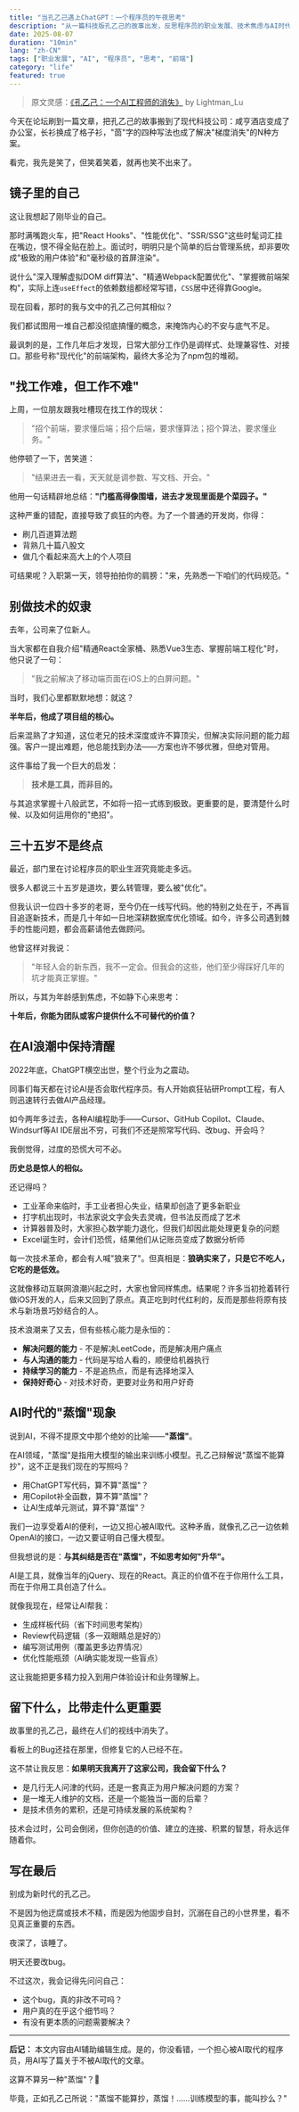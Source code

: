 ```yaml
---
title: "当孔乙己遇上ChatGPT：一个程序员的午夜思考"
description: "从一篇科技版孔乙己的故事出发，反思程序员的职业发展、技术焦虑与AI时代的生存之道"
date: 2025-08-07
duration: "10min"
lang: "zh-CN"
tags: ["职业发展", "AI", "程序员", "思考", "前端"]
category: "life"
featured: true
---
```


> 原文灵感：<a href="https://linux.do/t/topic/846051" target="_blank" rel="noopener noreferrer">《孔乙己：一个AI工程师的消失》</a> by Lightman_Lu

今天在论坛刷到一篇文章，把孔乙己的故事搬到了现代科技公司：咸亨酒店变成了办公室，长衫换成了格子衫，"茴"字的四种写法也成了解决"梯度消失"的N种方案。

看完，我先是笑了，但笑着笑着，就再也笑不出来了。

## 镜子里的自己

这让我想起了刚毕业的自己。

那时满嘴跑火车，把"React Hooks"、"性能优化"、"SSR/SSG"这些时髦词汇挂在嘴边，恨不得全贴在脸上。面试时，明明只是个简单的后台管理系统，却非要吹成"极致的用户体验"和"毫秒级的首屏渲染"。

说什么"深入理解虚拟DOM diff算法"、"精通Webpack配置优化"、"掌握微前端架构"，实际上连`useEffect`的依赖数组都经常写错，`CSS`居中还得靠Google。

现在回看，那时的我与文中的孔乙己何其相似？

我们都试图用一堆自己都没彻底搞懂的概念，来掩饰内心的不安与底气不足。

最讽刺的是，工作几年后才发现，日常大部分工作仍是调样式、处理兼容性、对接口。那些号称"现代化"的前端架构，最终大多沦为了npm包的堆砌。

## "找工作难，但工作不难"

上周，一位朋友跟我吐槽现在找工作的现状：

> "招个前端，要求懂后端；招个后端，要求懂算法；招个算法，要求懂业务。"

他停顿了一下，苦笑道：

> "结果进去一看，天天就是调参数、写文档、开会。"

他用一句话精辟地总结：**"门槛高得像围墙，进去才发现里面是个菜园子。"**

这种严重的错配，直接导致了疯狂的内卷。为了一个普通的开发岗，你得：

- 刷几百道算法题
- 背熟几十篇八股文
- 做几个看起来高大上的个人项目

可结果呢？入职第一天，领导拍拍你的肩膀："来，先熟悉一下咱们的代码规范。"

## 别做技术的奴隶

去年，公司来了位新人。

当大家都在自我介绍"精通React全家桶、熟悉Vue3生态、掌握前端工程化"时，他只说了一句：

> "我之前解决了移动端页面在iOS上的白屏问题。"

当时，我们心里都默默地想：就这？

**半年后，他成了项目组的核心。**

后来混熟了才知道，这位老兄的技术深度或许不算顶尖，但解决实际问题的能力超强。客户一提出难题，他总能找到办法——方案也许不够优雅，但绝对管用。

这件事给了我一个巨大的启发：

> **技术是工具，而非目的。**

与其追求掌握十八般武艺，不如将一招一式练到极致。更重要的是，要清楚什么时候、以及如何运用你的"绝招"。

## 三十五岁不是终点

最近，部门里在讨论程序员的职业生涯究竟能走多远。

很多人都说三十五岁是道坎，要么转管理，要么被"优化"。

但我认识一位四十多岁的老哥，至今仍在一线写代码。他的特别之处在于，不再盲目追逐新技术，而是几十年如一日地深耕数据库优化领域。如今，许多公司遇到棘手的性能问题，都会高薪请他去做顾问。

他曾这样对我说：

> "年轻人会的新东西，我不一定会。但我会的这些，他们至少得踩好几年的坑才能真正掌握。"

所以，与其为年龄感到焦虑，不如静下心来思考：

**十年后，你能为团队或客户提供什么不可替代的价值？**

## 在AI浪潮中保持清醒

2022年底，ChatGPT横空出世，整个行业为之震动。

同事们每天都在讨论AI是否会取代程序员。有人开始疯狂钻研Prompt工程，有人则迅速转行去做AI产品经理。

如今两年多过去，各种AI编程助手——Cursor、GitHub Copilot、Claude、Windsurf等AI IDE层出不穷，可我们不还是照常写代码、改bug、开会吗？

我倒觉得，过度的恐慌大可不必。

**历史总是惊人的相似。**

还记得吗？

- 工业革命来临时，手工业者担心失业，结果却创造了更多新职业
- 打字机出现时，书法家说文字会失去灵魂，但书法反而成了艺术
- 计算器普及时，大家担心数学能力退化，但我们却因此能处理更复杂的问题
- Excel诞生时，会计们恐慌，结果他们从记账员变成了数据分析师

每一次技术革命，都会有人喊"狼来了"。但真相是：**狼确实来了，只是它不吃人，它吃的是低效。**

这就像移动互联网浪潮兴起之时，大家也曾同样焦虑。结果呢？许多当初抢着转行做iOS开发的人，后来又回到了原点。真正吃到时代红利的，反而是那些将原有技术与新场景巧妙结合的人。

技术浪潮来了又去，但有些核心能力是永恒的：

- **解决问题的能力** - 不是解决LeetCode，而是解决用户痛点
- **与人沟通的能力** - 代码是写给人看的，顺便给机器执行
- **持续学习的能力** - 不是追热点，而是有选择地深入
- **保持好奇心** - 对技术好奇，更要对业务和用户好奇

## AI时代的"蒸馏"现象

说到AI，不得不提原文中那个绝妙的比喻——**"蒸馏"**。

在AI领域，"蒸馏"是指用大模型的输出来训练小模型。孔乙己辩解说"蒸馏不能算抄"，这不正是我们现在的写照吗？

- 用ChatGPT写代码，算不算"蒸馏"？
- 用Copilot补全函数，算不算"蒸馏"？
- 让AI生成单元测试，算不算"蒸馏"？

我们一边享受着AI的便利，一边又担心被AI取代。这种矛盾，就像孔乙己一边依赖OpenAI的接口，一边又要证明自己懂大模型。

但我想说的是：**与其纠结是否在"蒸馏"，不如思考如何"升华"。**

AI是工具，就像当年的jQuery、现在的React。真正的价值不在于你用什么工具，而在于你用工具创造了什么。

就像我现在，经常让AI帮我：

- 生成样板代码（省下时间思考架构）
- Review代码逻辑（多一双眼睛总是好的）
- 编写测试用例（覆盖更多边界情况）
- 优化性能瓶颈（AI确实能发现一些盲点）

这让我能把更多精力投入到用户体验设计和业务理解上。

## 留下什么，比带走什么更重要

故事里的孔乙己，最终在人们的视线中消失了。

看板上的Bug还挂在那里，但修复它的人已经不在。

这不禁让我反思：**如果明天我离开了这家公司，我会留下什么？**

- 是几行无人问津的代码，还是一套真正为用户解决问题的方案？
- 是一堆无人维护的文档，还是一个能独当一面的后辈？
- 是技术债务的累积，还是可持续发展的系统架构？

技术会过时，公司会倒闭，但你创造的价值、建立的连接、积累的智慧，将永远伴随着你。

## 写在最后

别成为新时代的孔乙己。

不是因为他迂腐或技术不精，而是因为他固步自封，沉溺在自己的小世界里，看不见真正重要的东西。

夜深了，该睡了。

明天还要改bug。

不过这次，我会记得先问问自己：

- 这个bug，真的非改不可吗？
- 用户真的在乎这个细节吗？
- 有没有更本质的问题需要解决？

---

**后记：** 本文内容由AI辅助编辑生成。是的，你没看错，一个担心被AI取代的程序员，用AI写了篇关于不被AI取代的文章。

这算不算另一种"蒸馏"？🤔

毕竟，正如孔乙己所说："蒸馏不能算抄，蒸馏！……训练模型的事，能叫抄么？"
